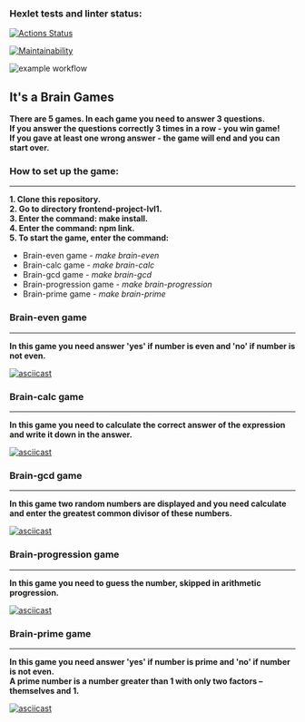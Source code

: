 ### Hexlet tests and linter status:
[![Actions Status](https://github.com/ovsy1/frontend-project-lvl1/workflows/hexlet-check/badge.svg)](https://github.com/ovsy1/frontend-project-lvl1/actions)

[![Maintainability](https://api.codeclimate.com/v1/badges/9e4b52a10a618740b115/maintainability)](https://codeclimate.com/github/ovsy1/frontend-project-lvl1/maintainability)

![example workflow](https://github.com/ovsy1/frontend-project-lvl1/actions/workflows/linter.yml)

## It's a Brain Games

**There are 5 games. In each game you need to answer 3 questions.**   
**If you answer the questions correctly 3 times in a row - you win game!**    
**If you gave at least one wrong answer - the game will end and you can start over.**    

### How to set up the game:
***
**1. Clone this repository.**    
**2. Go to directory frontend-project-lvl1.**     
**3. Enter the command: make install.**     
**4. Enter the command: npm link.**    
**5. To start the game, enter the command:**  
- Brain-even game - *make brain-even*
- Brain-calc game - *make brain-calc*
- Вrain-gcd game - *make brain-gcd*
- Brain-progression game - *make brain-progression*
- Brain-prime game - *make brain-prime*

<!-- game is even -->
### Brain-even game
***
**In this game you need answer 'yes' if number is even and 'no' if number is not even.**

[![asciicast](https://asciinema.org/a/453285.svg)](https://asciinema.org/a/453285)

<!-- game is calc -->
### Brain-calc game
***
**In this game you need to calculate the correct answer of the expression and write it down in the answer.**

[![asciicast](https://asciinema.org/a/453433.svg)](https://asciinema.org/a/453433)

<!-- game is gcd -->
### Вrain-gcd game
***
**In this game two random numbers are displayed and you need calculate and enter the greatest common divisor of these numbers.**

[![asciicast](https://asciinema.org/a/453438.svg)](https://asciinema.org/a/453438)

<!-- game is progression -->
### Brain-progression game
***
**In this game you need to guess the number, skipped in arithmetic progression.**

[![asciicast](https://asciinema.org/a/454019.svg)](https://asciinema.org/a/454019)

<!-- game is prime -->
### Brain-prime game
***
**In this game you need answer 'yes' if number is prime and 'no' if number is not even.**    
**A prime number is a number greater than 1 with only two factors – themselves and 1.**

[![asciicast](https://asciinema.org/a/454020.svg)](https://asciinema.org/a/454020)
